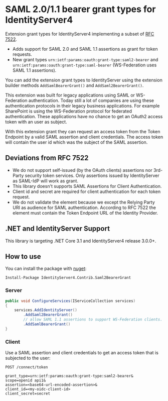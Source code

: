# SAML 2.0/1.1 bearer grant types for IdentityServer4

Extension grant types for IdentityServer4 implementing a subset of [RFC 7522](https://tools.ietf.org/html/rfc7522).
* Adds support for SAML 2.0 and SAML 1.1 assertions as grant for token requests.
* New grant types ```urn:ietf:params:oauth:grant-type:saml2-bearer``` and ```urn:ietf:params:oauth:grant-type:saml-bearer``` (WS-Federation uses SAML 1.1 assertions).

You can add the extension grant types to IdentityServer using the extension builder methods ```AddSamlBearerGrant()``` and ```AddSaml2BearerGrant()```.

This extension was built for legacy applications using SAML or WS-Federation authentication.
Today still a lot of companies are using these authentication protocols in their legacy business applications.
For example SharePoint is using the WS-Federation protocol for federated authentication.
These applications have no chance to get an OAuth2 access token with an user as subject.

With this extension grant they can request an access token from the Token Endpoint by a
valid SAML assertion and client credentials. The access token will contain the user id
which was the subject of the SAML assertion.

## Deviations from RFC 7522

* We do not support self-issued (by the OAuth clients) assertions nor 3rd-Party security token services.
  Only assertions issued by IdentityServer as SAML-IdP will work as grant.
* This library doesn't supports SAML Assertions for Client Authentication.
* Client id and secret are required for client authentication for each token request.
* We do not validate the <Audience> element because we except the Relying Party URI as audience for SAML authentication.
  According to RFC 7522 the <Audience> element must contain the Token Endpoint URL of the Identity Provider.

## .NET and IdentityServer Support

This library is targeting .NET Core 3.1 and IdentityServer4 release 3.0.0+.

## How to use

You can install the package with [nuget](https://www.nuget.org/packages/IdentityServer4.Contrib.Saml2BearerGrant):
```
Install-Package IdentityServer4.Contrib.Saml2BearerGrant
```

### Server

```csharp
public void ConfigureServices(IServiceCollection services)
{
    services.AddIdentityServer()
        .AddSaml2BearerGrant()
        // allow SAML 1.1 assertions to support WS-Federation clients.
        .AddSamlBearerGrant()
}
```

### Client

Use a SAML assertion and client credentials to get an access token that is subjected to the user:

```
POST /connect/token

grant_type=urn:ietf:params:oauth:grant-type:saml2-bearer&
scope=openid api1&
assertion=<base64-url-encoded-assertion>&
client_id=<my-oidc-client-id>
client_secret=secret
```
